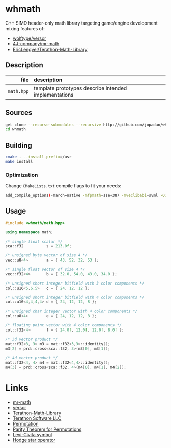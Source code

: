 # whmath

C++ SIMD header-only math library targeting game/engine development mixing features of:

- [wolftype/versor][versor]
- [4J-company/mr-math][mr-math]
- [EricLengyel/Terathon-Math-Library][Terathon-Math-Library]

## Description

| file      | description                                                        |
| ----:     | :---                                                               |
|`math.hpp`   |template prototypes describe intended implementations               |

## Sources

```sh
get clone --recurse-submodules --recursive http://github.com/jopadan/whmath
cd whmath
```

## Building

```sh
cmake . --install-prefix=/usr
make install
```

### Optimization

Change `CMakeLists.txt` compile flags to fit your needs:
```sh
add_compile_options(-march=native -mfpmath=sse+387 -mveclibabi=svml -O3)
```

## Usage

```c++
#include <whmath/math.hpp>

using namespace math;

/* single float scalar */
sca::f32          s = 213.0f;

/* unsigned byte vector of size 4 */
vec::u8<4>        a = { 43, 52, 32, 53 };

/* single float vector of size 4 */
vec::f32<4>       b = { 32.0, 54.0, 43.0, 34.0 };

/* unsigned short integer bitfield with 3 color components */
col::u16<5,6,5>   c = { 24, 12, 12 };

/* unsigned short integer bitfield with 4 color components */
col::u16<4,4,4,4> d = { 24, 12, 12, 8 };

/* unsigned char integer vector with 4 color components */
col::u8<4>        e = { 24, 12, 12, 8 };

/* floating point vector with 4 color components */
col::f32<4>       f = { 24.0f, 12.0f, 12.0f, 8.0f };

/* 3d vector product */
mat::f32<3, 3> m3 = mat::f32<3,3>::identity();
m3[2] = prd::cross<sca::f32, 3>(m3[0], m3[1]);

/* 4d vector product */
mat::f32<4, 4> m4 = mat::f32<4,4>::identity();
m4[3] = prd::cross<sca::f32, 4>(m4[0], m4[1], m4[2]);


```

# Links
- [mr-math]
- [versor]
- [Terathon-Math-Library]
- [Terathon Software LLC]
- [Permutation]
- [Parity Theorem for Permutations]
- [Levi-Civita symbol]
- [Hodge star operator]

[mr-math]: https://github.com/4J-company/mr-math/
[versor]: https://github.com/wolftype/versor/
[Terathon-Math-Library]: https://github.com/EricLengyel/Terathon-Math-Library
[Terathon Software LLC]: https://terathon.com/index.html
[Permutation]: https://en.wikipedia.org/wiki/Permutation
[Parity Theorem for Permutations]: https://maa.org/book/export/html/115646
[Levi-Civita symbol]: https://en.wikipedia.org/wiki/Levi-Civita_symbol
[Hodge star operator]: https://en.wikipedia.org/wiki/Hodge_star_operator
